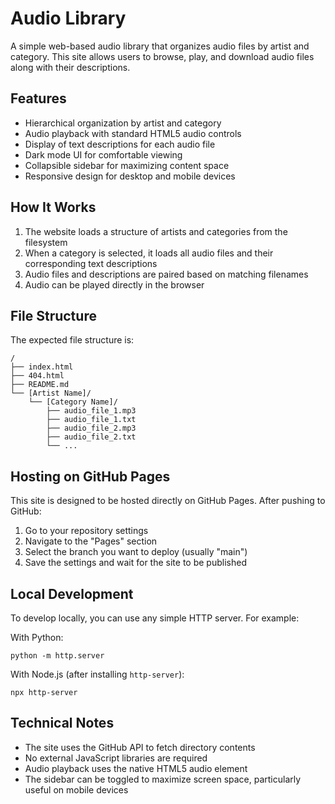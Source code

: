 # Audio Library

A simple web-based audio library that organizes audio files by artist and category. This site allows users to browse, play, and download audio files along with their descriptions.

## Features

- Hierarchical organization by artist and category
- Audio playback with standard HTML5 audio controls
- Display of text descriptions for each audio file
- Dark mode UI for comfortable viewing
- Collapsible sidebar for maximizing content space
- Responsive design for desktop and mobile devices

## How It Works

1. The website loads a structure of artists and categories from the filesystem
2. When a category is selected, it loads all audio files and their corresponding text descriptions
3. Audio files and descriptions are paired based on matching filenames
4. Audio can be played directly in the browser

## File Structure

The expected file structure is:

```
/
├── index.html
├── 404.html
├── README.md
└── [Artist Name]/
    └── [Category Name]/
        ├── audio_file_1.mp3
        ├── audio_file_1.txt
        ├── audio_file_2.mp3
        ├── audio_file_2.txt
        └── ...
```

## Hosting on GitHub Pages

This site is designed to be hosted directly on GitHub Pages. After pushing to GitHub:

1. Go to your repository settings
2. Navigate to the "Pages" section
3. Select the branch you want to deploy (usually "main")
4. Save the settings and wait for the site to be published

## Local Development

To develop locally, you can use any simple HTTP server. For example:

With Python:
```
python -m http.server
```

With Node.js (after installing `http-server`):
```
npx http-server
```

## Technical Notes

- The site uses the GitHub API to fetch directory contents
- No external JavaScript libraries are required
- Audio playback uses the native HTML5 audio element
- The sidebar can be toggled to maximize screen space, particularly useful on mobile devices 